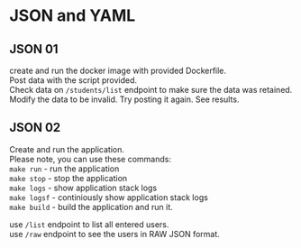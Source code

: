# JSON and YAML 

## JSON  01
create and run the docker image with provided Dockerfile. <br>
Post data with the script provided. <br>
Check data on `/students/list` endpoint to make sure the data was retained. <br> 
Modify the data to be invalid. Try posting it again. See results.


## JSON  02 
Create and run the application.<br>
Please note, you can use these commands: <br>
`make run` - run the application <br>
`make stop` - stop the application <br>
`make logs` - show application stack logs <br> 
`make logsf` - continiously show application stack logs <br>
`make build` - build the application and run it. <br>

use `/list` endpoint to list all entered users. <br>
use `/raw` endpoint to see the users in RAW JSON format. 
